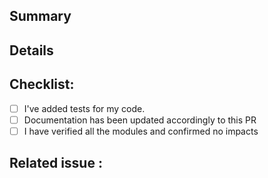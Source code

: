 ## Summary
<!-- Provide a general summary description of your changes -->

## Details
<!-- Describe your changes in detail and the context -->

## Checklist:
<!--- Go over all the following points, and put an `x` in all the boxes that apply. -->
<!--- If you're unsure about any of these, don't hesitate to ask. We're here to help! -->

- [ ] I've added tests for my code.
- [ ] Documentation has been updated accordingly to this PR
- [ ] I have verified all the modules and confirmed no impacts

## Related issue : 
<!-- If it fixes an open issue, please link to the issue here. -->